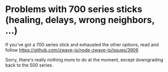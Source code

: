 # Problems with 700 series sticks (healing, delays, wrong neighbors, ...)

If you've got a 700 series stick and exhausted the other options, read and follow https://github.com/zwave-js/node-zwave-js/issues/3906

Sorry, there's really nothing more to do at the moment, except downgrading back to the 500 series.

